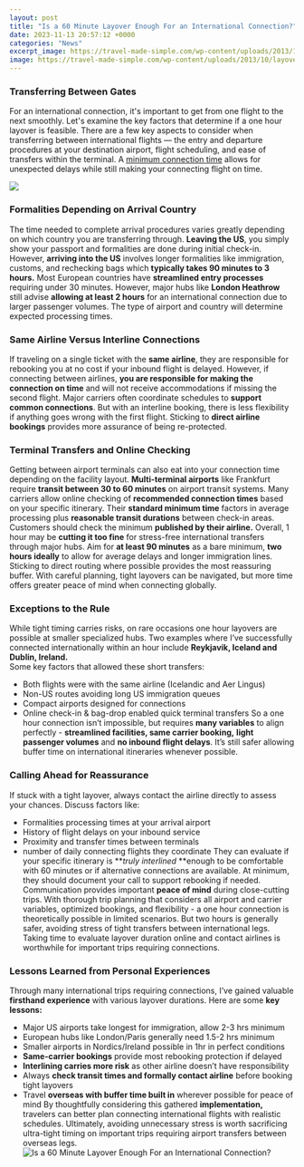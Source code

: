 ```yaml
---
layout: post
title: "Is a 60 Minute Layover Enough For an International Connection?"
date: 2023-11-13 20:57:12 +0000
categories: "News"
excerpt_image: https://travel-made-simple.com/wp-content/uploads/2013/10/layover-long-enough.png
image: https://travel-made-simple.com/wp-content/uploads/2013/10/layover-long-enough.png
---
```


### Transferring Between Gates
For an international connection, it's important to get from one flight to the next smoothly. Let's examine the key factors that determine if a one hour layover is feasible. 
There are a few key aspects to consider when transferring between international flights — the entry and departure procedures at your destination airport, flight scheduling, and ease of transfers within the terminal. A [minimum connection time](https://thetopnews.github.io/getting-started-with-playstation-vr-a-beginner-s-guide/) allows for unexpected delays while still making your connecting flight on time. 

![](https://www.rockytravel.net/wp-content/uploads/2017/09/All-about-international-layover-flights-1024x585.jpg)
### Formalities Depending on Arrival Country  
The time needed to complete arrival procedures varies greatly depending on which country you are transferring through. **Leaving the US**, you simply show your passport and formalities are done during initial check-in. However, **arriving into the US** involves longer formalities like immigration, customs, and rechecking bags which **typically takes 90 minutes to 3 hours.** 
Most European countries have **streamlined entry processes** requiring under 30 minutes. However, major hubs like **London Heathrow** still advise **allowing at least 2 hours** for an international connection due to larger passenger volumes. The type of airport and country will determine expected processing times.
### Same Airline Versus Interline Connections
If traveling on a single ticket with the **same airline**, they are responsible for rebooking you at no cost if your inbound flight is delayed. However, if connecting between airlines, **you are responsible for making the connection on time** and will not receive accommodations if missing the second flight. 
Major carriers often coordinate schedules to **support common connections**. But with an interline booking, there is less flexibility if anything goes wrong with the first flight. Sticking to **direct airline bookings** provides more assurance of being re-protected.
### Terminal Transfers and Online Checking  
Getting between airport terminals can also eat into your connection time depending on the facility layout. **Multi-terminal airports** like Frankfurt require **transit between 30 to 60 minutes** on airport transit systems. 
Many carriers allow online checking of **recommended connection times** based on your specific itinerary. Their **standard minimum time** factors in average processing plus **reasonable transit durations** between check-in areas. Customers should check the minimum **published by their airline.**
Overall, 1 hour may be **cutting it too fine** for stress-free international transfers through major hubs. Aim for **at least 90 minutes** as a bare minimum, **two hours ideally** to allow for average delays and longer immigration lines. Sticking to direct routing where possible provides the most reassuring buffer. With careful planning, tight layovers can be navigated, but more time offers greater peace of mind when connecting globally.
### Exceptions to the Rule  
While tight timing carries risks, on rare occasions one hour layovers are possible at smaller specialized hubs. Two examples where I’ve successfully connected internationally within an hour include **Reykjavik, Iceland and Dublin, Ireland.**  
Some key factors that allowed these short transfers:
- Both flights were with the same airline (Icelandic and Aer Lingus)  
- Non-US routes avoiding long US immigration queues
- Compact airports designed for connections 
- Online check-in & bag-drop enabled quick terminal transfers
So a one hour connection isn’t impossible, but requires **many variables** to align perfectly - **streamlined facilities, same carrier booking,** **light passenger volumes** and **no inbound flight delays**. It’s still safer allowing buffer time on international itineraries whenever possible.
### Calling Ahead for Reassurance
If stuck with a tight layover, always contact the airline directly to assess your chances. Discuss factors like:
- Formalities processing times at your arrival airport   
- History of flight delays on your inbound service
- Proximity and transfer times between terminals
- number of daily connecting flights they coordinate
They can evaluate if your specific itinerary is **_truly interlined_ **enough to be comfortable with 60 minutes or if alternative connections are available. At minimum, they should document your call to support rebooking if needed. Communication provides important **peace of mind** during close-cutting trips.
With thorough trip planning that considers all airport and carrier variables, optimized bookings, and flexibility - a one hour connection is theoretically possible in limited scenarios. But two hours is generally safer, avoiding stress of tight transfers between international legs. Taking time to evaluate layover duration online and contact airlines is worthwhile for important trips requiring connections.
### Lessons Learned from Personal Experiences
Through many international trips requiring connections, I’ve gained valuable **firsthand experience** with various layover durations. Here are some **key lessons:**
- Major US airports take longest for immigration, allow 2-3 hrs minimum  
- European hubs like London/Paris generally need 1.5-2 hrs minimum
- Smaller airports in Nordics/Ireland possible in 1hr in perfect conditions
- **Same-carrier bookings** provide most rebooking protection if delayed  
- **Interlining carries more risk** as other airline doesn’t have responsibility  
- Always **check transit times and formally contact airline** before booking tight layovers
- Travel **overseas with buffer time built in** wherever possible for peace of mind
By thoughtfully considering this gathered **implementation,** travelers can better plan connecting international flights with realistic schedules. Ultimately, avoiding unnecessary stress is worth sacrificing ultra-tight timing on important trips requiring airport transfers between overseas legs.
![Is a 60 Minute Layover Enough For an International Connection?](https://travel-made-simple.com/wp-content/uploads/2013/10/layover-long-enough.png)